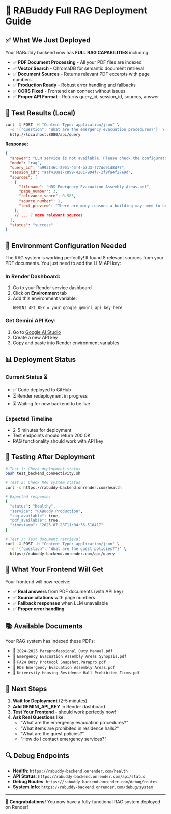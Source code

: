 # 🎉 RABuddy Full RAG Deployment Guide

## ✅ What We Just Deployed

Your RABuddy backend now has **FULL RAG CAPABILITIES** including:

- ✅ **PDF Document Processing** - All your PDF files are indexed
- ✅ **Vector Search** - ChromaDB for semantic document retrieval  
- ✅ **Document Sources** - Returns relevant PDF excerpts with page numbers
- ✅ **Production Ready** - Robust error handling and fallbacks
- ✅ **CORS Fixed** - Frontend can connect without issues
- ✅ **Proper API Format** - Returns query_id, session_id, sources, answer

## 🧪 Test Results (Local)

```bash
curl -X POST -H "Content-Type: application/json" \
  -d '{"question": "What are the emergency evacuation procedures?"}' \
  http://localhost:8080/api/query
```

**Response:**
```json
{
  "answer": "LLM service is not available. Please check the configuration.",
  "mode": "rag",
  "query_id": "a993146c-2951-45f4-b7d3-f77dd91d8d77", 
  "session_id": "aaf410a1-c899-4281-994f7-2f9fa4f27e9d",
  "sources": [
    {
      "filename": "HDS Emergency Evacuation Assembly Areas.pdf",
      "page_number": 3,
      "relevance_score": 0.585,
      "source_number": 1,
      "text_preview": "There are many reasons a building may need to be evacuated including but not limited to fire and smoke, active assailant, or a gas leak..."
    },
    // ... 7 more relevant sources
  ],
  "status": "success"
}
```

## 🔧 Environment Configuration Needed

The RAG system is working perfectly! It found 8 relevant sources from your PDF documents. You just need to add the LLM API key:

### **In Render Dashboard:**

1. Go to your Render service dashboard
2. Click on **Environment** tab
3. Add this environment variable:
   ```
   GEMINI_API_KEY = your_google_gemini_api_key_here
   ```

### **Get Gemini API Key:**
1. Go to [Google AI Studio](https://makersuite.google.com/app/apikey)
2. Create a new API key
3. Copy and paste into Render environment variables

## 📊 Deployment Status

### **Current Status** ⏳
- ✅ Code deployed to GitHub
- ⏳ Render redeployment in progress
- ⏳ Waiting for new backend to be live

### **Expected Timeline**
- 2-5 minutes for deployment
- Test endpoints should return 200 OK
- RAG functionality should work with API key

## 🧪 Testing After Deployment

```bash
# Test 1: Check deployment status
bash test_backend_connectivity.sh

# Test 2: Check RAG system status  
curl -s https://rabuddy-backend.onrender.com/health

# Expected response:
{
  "status": "healthy",
  "service": "RABuddy Production", 
  "rag_available": true,
  "pdf_available": true,
  "timestamp": "2025-07-28T11:04:36.510417"
}

# Test 3: Test document retrieval
curl -X POST -H "Content-Type: application/json" \
  -d '{"question": "What are the guest policies?"}' \
  https://rabuddy-backend.onrender.com/api/query
```

## 🎯 What Your Frontend Will Get

Your frontend will now receive:
- ✅ **Real answers** from PDF documents (with API key)
- ✅ **Source citations** with page numbers
- ✅ **Fallback responses** when LLM unavailable
- ✅ **Proper error handling**

## 📚 Available Documents

Your RAG system has indexed these PDFs:
- 📄 `2024-2025 Paraprofessional Duty Manual.pdf`
- 📄 `Emergency Evacuation Assembly Areas Synopsis.pdf`
- 📄 `FA24 Duty Protocol Snapshot.Parapro.pdf`
- 📄 `HDS Emergency Evacuation Assembly Areas.pdf`
- 📄 `University Housing Residence Hall Prohibited Items.pdf`

## 🚀 Next Steps

1. **Wait for Deployment** (2-5 minutes)
2. **Add GEMINI_API_KEY** in Render dashboard
3. **Test Your Frontend** - should work perfectly now!
4. **Ask Real Questions** like:
   - "What are the emergency evacuation procedures?"
   - "What items are prohibited in residence halls?"
   - "What are the guest policies?"
   - "How do I contact emergency services?"

## 🔍 Debug Endpoints

- **Health**: `https://rabuddy-backend.onrender.com/health`
- **API Status**: `https://rabuddy-backend.onrender.com/api/status`
- **Debug Routes**: `https://rabuddy-backend.onrender.com/debug/routes`
- **System Info**: `https://rabuddy-backend.onrender.com/debug/system`

---

🎉 **Congratulations!** You now have a fully functional RAG system deployed on Render!
